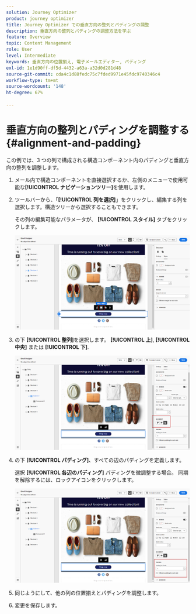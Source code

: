 ```yaml
---
solution: Journey Optimizer
product: journey optimizer
title: Journey Optimizer での垂直方向の整列とパディングの調整
description: 垂直方向の整列とパディングの調整方法を学ぶ
feature: Overview
topic: Content Management
role: User
level: Intermediate
keywords: 垂直方向の位置揃え, 電子メールエディター, パディング
exl-id: 1e1d90ff-df5d-4432-a63a-a32d0d281d48
source-git-commit: cda4c1d88fedc75c7fded9971e45fdc9740346c4
workflow-type: tm+mt
source-wordcount: '148'
ht-degree: 67%

---
```


# 垂直方向の整列とパディングを調整する {#alignment-and-padding}

この例では、3 つの列で構成される構造コンポーネント内のパディングと垂直方向の整列を調整します。

1. メール内で構造コンポーネントを直接選択するか、左側のメニューで使用可能な&#x200B;**[!UICONTROL ナビゲーションツリー]**&#x200B;を使用します。

1. ツールバーから、「**[!UICONTROL 列を選択]**」をクリックし、編集する列を選択します。構造ツリーから選択することもできます。

   その列の編集可能なパラメータが、 **[!UICONTROL スタイル]** タブをクリックします。

   ![](assets/alignment_2.png)

1. の下 **[!UICONTROL 整列]**&#x200B;を選択します。 **[!UICONTROL 上]**, **[!UICONTROL 中央]** または **[!UICONTROL 下]**.

   ![](assets/alignment_3.png)

1. の下 **[!UICONTROL パディング]**、すべての辺のパディングを定義します。

   選択 **[!UICONTROL 各辺のパディング]** パディングを微調整する場合。 同期を解除するには、ロックアイコンをクリックします。

   ![](assets/alignment_4.png)

1. 同じようにして、他の列の位置揃えとパディングを調整します。

1. 変更を保存します。
